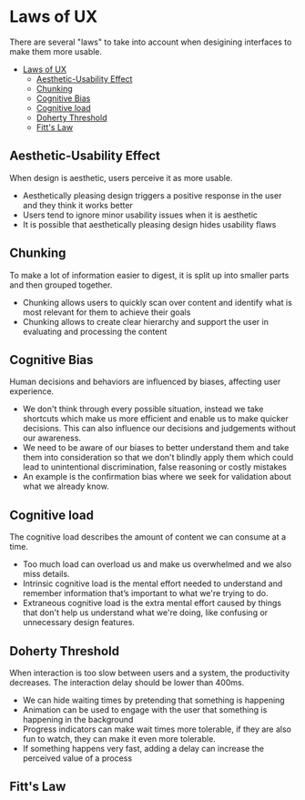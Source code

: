 # Laws of UX
There are several "laws" to take into account when desigining interfaces to make them more usable.

- [Laws of UX](#laws-of-ux)
  - [Aesthetic-Usability Effect](#aesthetic-usability-effect)
  - [Chunking](#chunking)
  - [Cognitive Bias](#cognitive-bias)
  - [Cognitive load](#cognitive-load)
  - [Doherty Threshold](#doherty-threshold)
  - [Fitt's Law](#fitts-law)


## Aesthetic-Usability Effect

When design is aesthetic, users perceive it as more usable.

- Aesthetically pleasing design triggers a positive response in the user and they think it works better
- Users tend to ignore minor usability issues when it is aesthetic
- It is possible that aesthetically pleasing design hides usability flaws

## Chunking

To make a lot of information easier to digest, it is split up into smaller parts and then grouped together.

- Chunking allows users to quickly scan over content and identify what is most relevant for them to achieve their goals
- Chunking allows to create clear hierarchy and support the user in evaluating and processing the content

## Cognitive Bias

Human decisions and behaviors are influenced by biases, affecting user experience.

- We don't think through every possible situation, instead we take shortcuts which make us more efficient and enable us to make quicker decisions. This can also influence our decisions and judgements without our awareness.
- We need to be aware of our biases to better understand them and take them into consideration so that we don't blindly apply them which could lead to unintentional discrimination, false reasoning or costly mistakes
- An example is the confirmation bias where we seek for validation about what we already know.

## Cognitive load

The cognitive load describes the amount of content we can consume at a time.

- Too much load can overload us and make us overwhelmed and we also miss details.
- Intrinsic cognitive load is the mental effort needed to understand and remember information that’s important to what we're trying to do.
- Extraneous cognitive load is the extra mental effort caused by things that don't help us understand what we're doing, like confusing or unnecessary design features.

## Doherty Threshold

When interaction is too slow between users and a system, the productivity decreases. The interaction delay should be lower than 400ms.

- We can hide waiting times by pretending that something is happening
- Animation can be used to engage with the user that something is happening in the background
- Progress indicators can make wait times more tolerable, if they are also fun to watch, they can make it even more tolerable.
- If something happens very fast, adding a delay can increase the perceived value of a process

## Fitt's Law

